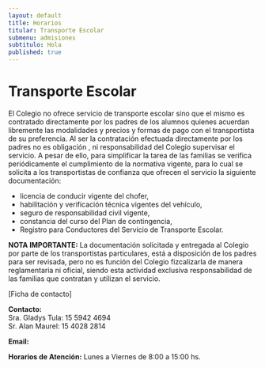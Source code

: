 ```yaml
---
layout: default
title: Horarios
titular: Transporte Escolar
submenu: admisiones
subtitulo: Hola
published: true
---
```



# Transporte Escolar

El Colegio no ofrece servicio de transporte escolar sino que el mismo es contratado directamente por los padres de los alumnos quienes acuerdan libremente las modalidades y precios  y formas de pago con el transportista de su preferencia.
Al ser la  contratación efectuada directamente por los padres no es obligación , ni responsabilidad del Colegio supervisar el servicio. A pesar de ello,  para simplificar la tarea de las familias se verifica periódicamente  el cumplimiento de la normativa vigente, para lo cual se solicita a los transportistas de confianza que ofrecen el servicio la siguiente documentación:

- licencia de conducir vigente del chofer,
- habilitación y verificación técnica vigentes del vehículo,
- seguro de responsabilidad civil vigente,
- constancia del curso del Plan de contingencia,
- Registro para Conductores del Servicio de Transporte Escolar.

**NOTA IMPORTANTE:** La documentación solicitada y entregada al Colegio por parte de los transportistas particulares, está a disposición de los padres para ser revisada, pero no es función del Colegio fizcalizarla de manera reglamentaria ni oficial, siendo esta actividad exclusiva responsabilidad de las familias que contratan y utilizan el servicio. 



[Ficha de contacto]

**Contacto:** 	
Sra. Gladys Tula: 15 5942 4694  
Sr. Alan Maurel: 15 4028 2814  

**Email:** 

**Horarios de Atención:** Lunes a Viernes de 8:00 a 15:00 hs.

